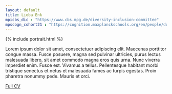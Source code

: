 ```yaml
---
layout: default
title: Lioba Enk
mpicbs_dic : "https://www.cbs.mpg.de/diversity-inclusion-committee"
mpscogn_cohort21 : "https://cognition.maxplanckschools.org/en/people/doctoral-candidates/2021"
---
```


{% include portrait.html %}

Lorem ipsum dolor sit amet, consectetuer adipiscing elit. Maecenas porttitor congue massa. Fusce posuere, magna sed pulvinar ultricies, purus lectus malesuada libero, sit amet commodo magna eros quis urna. Nunc viverra imperdiet enim. Fusce est. Vivamus a tellus. Pellentesque habitant morbi tristique senectus et netus et malesuada fames ac turpis egestas. Proin pharetra nonummy pede. Mauris et orci.

<a href="/assets/pdfs/Enk_CV.pdf" target="_blank">Full CV</a>



